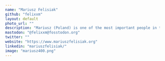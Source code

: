 ```yaml
---
name: "Mariusz Felisiak"
github: "felixxm"
layout: default
photo_url: ""
description: "Mariusz (Poland) is one of the most important people in the world of Django. He has been a Django Fellow since 2019. This talk will dive deep into Lookups, a key component of the ORM."
mastodon: "@felixxm@fosstodon.org"
twitter: ""
website: "https://www.mariuszfelisiak.org"
linkedin: "mariuszfelisiak/"
image: "mariusz400.png"
---
```


